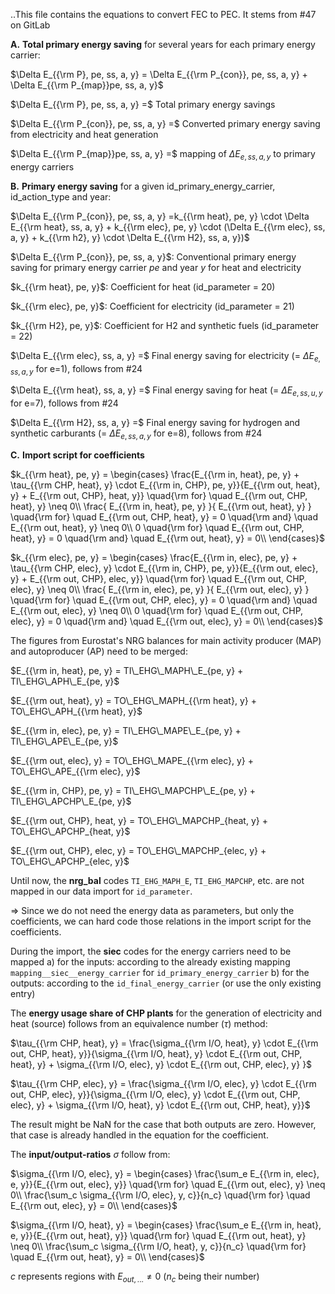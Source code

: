..This file contains the equations to convert FEC to PEC. It stems from #47 on GitLab

**A.** **Total primary energy saving** for several years for each primary energy carrier:

$`\Delta E_{{\rm P}, pe, ss, a, y} = \Delta E_{{\rm P_{con}}, pe, ss, a, y} + \Delta E_{{\rm P_{map}}pe, ss, a, y}`$

$`\Delta E_{{\rm P}, pe, ss, a, y} =`$ Total primary energy savings 

$`\Delta E_{{\rm P_{con}}, pe, ss, a, y} =`$ Converted primary energy saving from electricity and heat generation

$`\Delta E_{{\rm P_{map}}pe, ss, a, y} =`$ mapping of $`\Delta E_{e, ss, a, y}`$ to primary energy carriers



**B.** **Primary energy saving** for a given id_primary_energy_carrier, id_action_type and year:

$`\Delta E_{{\rm P_{con}}, pe, ss, a, y} =k_{{\rm heat}, pe, y} \cdot \Delta E_{{\rm heat}, ss, a, y} + k_{{\rm elec}, pe, y} \cdot (\Delta E_{{\rm elec}, ss, a, y} + k_{{\rm h2}, y} \cdot \Delta E_{{\rm H2}, ss, a, y})`$

$`\Delta E_{{\rm P_{con}}, pe, ss, a, y}`$: Conventional primary energy saving for primary energy carrier $`pe`$ and year $`y`$ for heat and electricity

$`k_{{\rm heat}, pe, y}`$: Coefficient for heat (id_parameter = 20)

$`k_{{\rm elec}, pe, y}`$: Coefficient for electricity (id_parameter = 21)

$`k_{{\rm H2}, pe, y}`$: Coefficient for H2 and synthetic fuels (id_parameter = 22)

$`\Delta E_{{\rm elec}, ss, a, y} =`$ Final energy saving for electricity (= $`\Delta E_{e, ss, a, y}`$ for e=1), follows from #24

$`\Delta E_{{\rm heat}, ss, a, y} =`$ Final energy saving for heat (= $`\Delta E_{e, ss, u, y}`$ for e=7), follows from #24

$`\Delta E_{{\rm H2}, ss, a, y} =`$ Final energy saving for hydrogen and synthetic carburants (= $`\Delta E_{e, ss, a, y}`$ for e=8), follows from #24

**C.** **Import script for coefficients**

$`k_{{\rm heat}, pe, y} =
\begin{cases}
      \frac{E_{{\rm in, heat}, pe, y} + \tau_{{\rm CHP, heat}, y} \cdot E_{{\rm in, CHP}, pe, y}}{E_{{\rm out, heat}, y} + E_{{\rm out, CHP}, heat, y}} \quad{\rm for} \quad E_{{\rm out, CHP, heat}, y} \neq 0\\ 
      \frac{ E_{{\rm in, heat}, pe, y} }{ E_{{\rm out, heat}, y} } \quad{\rm for} \quad E_{{\rm out, CHP, heat}, y} = 0 \quad{\rm and} \quad E_{{\rm out, heat}, y} \neq 0\\ 
0 \quad{\rm for} \quad E_{{\rm out, CHP, heat}, y} = 0 \quad{\rm and} \quad E_{{\rm out, heat}, y} = 0\\       
\end{cases}`$

$`k_{{\rm elec}, pe, y} =
\begin{cases}
      \frac{E_{{\rm in, elec}, pe, y} + \tau_{{\rm CHP, elec}, y} \cdot E_{{\rm in, CHP}, pe, y}}{E_{{\rm out, elec}, y} + E_{{\rm out, CHP}, elec, y}} \quad{\rm for} \quad E_{{\rm out, CHP, elec}, y} \neq 0\\ 
      \frac{ E_{{\rm in, elec}, pe, y} }{ E_{{\rm out, elec}, y} } \quad{\rm for} \quad E_{{\rm out, CHP, elec}, y} = 0 \quad{\rm and} \quad E_{{\rm out, elec}, y} \neq 0\\ 
0 \quad{\rm for} \quad E_{{\rm out, CHP, elec}, y} = 0 \quad{\rm and} \quad E_{{\rm out, elec}, y} = 0\\       
\end{cases}`$

The figures from Eurostat's NRG balances for main activity producer (MAP) and autoproducer (AP) need to be merged:

$`E_{{\rm in, heat}, pe, y} = TI\_EHG\_MAPH\_E_{pe, y} + TI\_EHG\_APH\_E_{pe, y}`$

$`E_{{\rm out, heat}, y} = TO\_EHG\_MAPH_{{\rm heat}, y} + TO\_EHG\_APH_{{\rm heat}, y}`$

$`E_{{\rm in, elec}, pe, y} = TI\_EHG\_MAPE\_E_{pe, y} + TI\_EHG\_APE\_E_{pe, y}`$

$`E_{{\rm out, elec}, y} = TO\_EHG\_MAPE_{{\rm elec}, y} + TO\_EHG\_APE_{{\rm elec}, y}`$

$`E_{{\rm in, CHP}, pe, y} = TI\_EHG\_MAPCHP\_E_{pe, y} + TI\_EHG\_APCHP\_E_{pe, y}`$

$`E_{{\rm out, CHP}, heat, y} = TO\_EHG\_MAPCHP_{heat, y} + TO\_EHG\_APCHP_{heat, y}`$

$`E_{{\rm out, CHP}, elec, y} = TO\_EHG\_MAPCHP_{elec, y} + TO\_EHG\_APCHP_{elec, y}`$

Until now, the **nrg_bal** codes `TI_EHG_MAPH_E`, `TI_EHG_MAPCHP`, etc. are not mapped in our data import for `id_parameter`.

=> Since we do not need the energy data as parameters, but only the coefficients, we can hard code those relations in the import script for the coefficients.  

During the import, the **siec** codes for the energy carriers need to be mapped 
a) for the inputs: according to the already existing mapping `mapping__siec__energy_carrier` for `id_primary_energy_carrier`
b) for the outputs: according to the `id_final_energy_carrier` (or use the only existing entry)

The **energy usage share of CHP plants** for the generation of electricity and heat (source) follows from an equivalence number ($`\tau`$) method:

$`\tau_{{\rm CHP, heat}, y} = \frac{\sigma_{{\rm I/O, heat}, y} \cdot E_{{\rm out, CHP, heat}, y}}{\sigma_{{\rm I/O, heat}, y} \cdot E_{{\rm out, CHP, heat}, y} + \sigma_{{\rm I/O, elec}, y} \cdot E_{{\rm out, CHP, elec}, y} }`$

$`\tau_{{\rm CHP, elec}, y} = \frac{\sigma_{{\rm I/O, elec}, y} \cdot E_{{\rm out, CHP, elec}, y}}{\sigma_{{\rm I/O, elec}, y} \cdot E_{{\rm out, CHP, elec}, y} + \sigma_{{\rm I/O, heat}, y} \cdot E_{{\rm out, CHP, heat}, y}}`$

The result might be NaN for the case that both outputs are zero. However, that case is already handled in the equation for the coefficient. 


The **input/output-ratios** $`\sigma`$ follow from:

$`\sigma_{{\rm I/O, elec}, y} = 
\begin{cases}
\frac{\sum_e E_{{\rm in, elec}, e, y}}{E_{{\rm out, elec}, y}} \quad{\rm for} \quad E_{{\rm out, elec}, y} \neq 0\\ 
\frac{\sum_c \sigma_{{\rm I/O, elec}, y, c}}{n_c} \quad{\rm for} \quad E_{{\rm out, elec}, y} = 0\\     
\end{cases}`$

$`\sigma_{{\rm I/O, heat}, y} = 
\begin{cases}
\frac{\sum_e E_{{\rm in, heat}, e, y}}{E_{{\rm out, heat}, y}} \quad{\rm for} \quad E_{{\rm out, heat}, y} \neq 0\\ 
\frac{\sum_c \sigma_{{\rm I/O, heat}, y, c}}{n_c} \quad{\rm for} \quad E_{{\rm out, heat}, y} = 0\\     
\end{cases}`$

$`c`$ represents regions with $`E_{out, ...} \neq \textrm{0}`$ ($`n_c`$ being their number)
